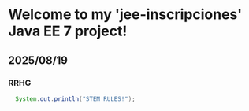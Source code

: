 # Welcome to my 'jee-inscripciones' Java EE 7 project!
## 2025/08/19
### RRHG

```java
  System.out.println("STEM RULES!");
```